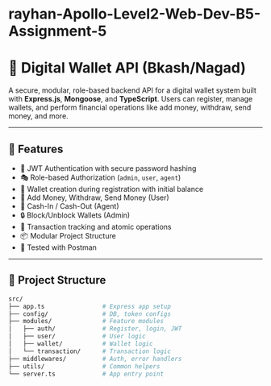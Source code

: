 ﻿# rayhan-Apollo-Level2-Web-Dev-B5-Assignment-5



 # 💸 Digital Wallet API (Bkash/Nagad)

A secure, modular, role-based backend API for a digital wallet system built with **Express.js**, **Mongoose**, and **TypeScript**. Users can register, manage wallets, and perform financial operations like add money, withdraw, send money, and more.

---

## 🚀 Features

- 🔐 JWT Authentication with secure password hashing
- 🎭 Role-based Authorization (`admin`, `user`, `agent`)
- 💼 Wallet creation during registration with initial balance
- 💸 Add Money, Withdraw, Send Money (User)
- 🧾 Cash-In / Cash-Out (Agent)
- 🔒 Block/Unblock Wallets (Admin)
- 🧠 Transaction tracking and atomic operations
- 📦 Modular Project Structure
- 🧪 Tested with Postman

---

## 📁 Project Structure

```bash
src/
├── app.ts                # Express app setup
├── config/               # DB, token configs
├── modules/              # Feature modules
│   ├── auth/             # Register, login, JWT
│   ├── user/             # User logic
│   ├── wallet/           # Wallet logic
│   └── transaction/      # Transaction logic
├── middlewares/          # Auth, error handlers
├── utils/                # Common helpers
└── server.ts             # App entry point

